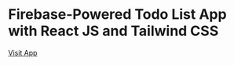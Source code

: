 # **Firebase-Powered Todo List App with React JS and Tailwind CSS**

[Visit App](https://todooo-listtt.netlify.app/ "todooo-listt")
